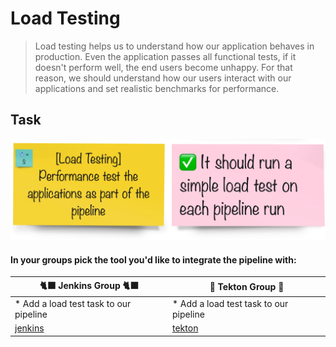# Load Testing

> Load testing helps us to understand how our application behaves in production. Even the application passes all functional tests, if it doesn't perform well, the end users become unhappy. For that reason, we should understand how our users interact with our applications and set realistic benchmarks for performance.

## Task

![task-load-testing](images/task-load-testing.png)

#### In your groups pick the tool you'd like to integrate the pipeline with:

| 🐈‍⬛ **Jenkins Group** 🐈‍⬛  |  🐅 **Tekton Group** 🐅 |
|-----------------------|----------------------------|
| * Add a load test task to our pipeline | * Add a load test task to our pipeline |
| <span style="color:blue;">[jenkins](3-revenge-of-the-automated-testing/10a-jenkins.md)</span> | <span style="color:blue;">[tekton](3-revenge-of-the-automated-testing/10b-tekton.md)</span> |
